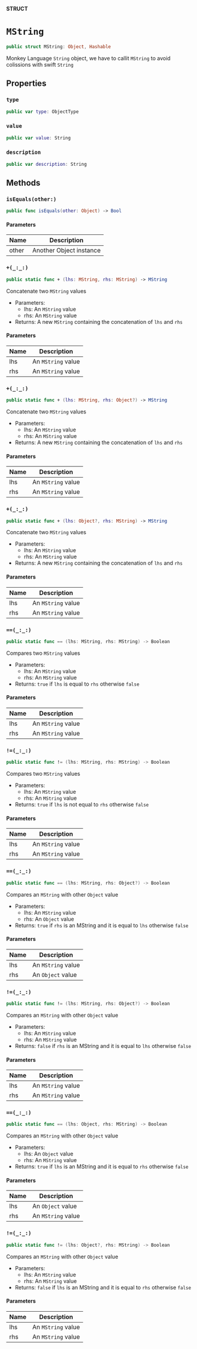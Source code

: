 **STRUCT**

# `MString`

```swift
public struct MString: Object, Hashable
```

Monkey Language `String` object, we have
to callit `MString` to avoid colissions with swift
`String`

## Properties
### `type`

```swift
public var type: ObjectType
```

### `value`

```swift
public var value: String
```

### `description`

```swift
public var description: String
```

## Methods
### `isEquals(other:)`

```swift
public func isEquals(other: Object) -> Bool
```

#### Parameters

| Name | Description |
| ---- | ----------- |
| other | Another Object instance |

### `+(_:_:)`

```swift
public static func + (lhs: MString, rhs: MString) -> MString
```

Concatenate two `MString` values
- Parameters:
  - lhs: An `MString` value
  - rhs: An `MString` value
- Returns: A new `MString` containing the concatenation of `lhs` and `rhs`

#### Parameters

| Name | Description |
| ---- | ----------- |
| lhs | An `MString` value |
| rhs | An `MString` value |

### `+(_:_:)`

```swift
public static func + (lhs: MString, rhs: Object?) -> MString
```

Concatenate two `MString` values
- Parameters:
  - lhs: An `MString` value
  - rhs: An `MString` value
- Returns: A new `MString` containing the concatenation of `lhs` and `rhs`

#### Parameters

| Name | Description |
| ---- | ----------- |
| lhs | An `MString` value |
| rhs | An `MString` value |

### `+(_:_:)`

```swift
public static func + (lhs: Object?, rhs: MString) -> MString
```

Concatenate two `MString` values
- Parameters:
  - lhs: An `MString` value
  - rhs: An `MString` value
- Returns: A new `MString` containing the concatenation of `lhs` and `rhs`

#### Parameters

| Name | Description |
| ---- | ----------- |
| lhs | An `MString` value |
| rhs | An `MString` value |

### `==(_:_:)`

```swift
public static func == (lhs: MString, rhs: MString) -> Boolean
```

Compares two `MString` values
- Parameters:
  - lhs: An `MString` value
  - rhs: An `MString` value
- Returns: `true` if `lhs` is equal to `rhs` otherwise `false`

#### Parameters

| Name | Description |
| ---- | ----------- |
| lhs | An `MString` value |
| rhs | An `MString` value |

### `!=(_:_:)`

```swift
public static func != (lhs: MString, rhs: MString) -> Boolean
```

Compares two `MString` values
- Parameters:
  - lhs: An `MString` value
  - rhs: An `MString` value
- Returns: `true` if `lhs` is not equal to `rhs` otherwise `false`

#### Parameters

| Name | Description |
| ---- | ----------- |
| lhs | An `MString` value |
| rhs | An `MString` value |

### `==(_:_:)`

```swift
public static func == (lhs: MString, rhs: Object?) -> Boolean
```

Compares an `MString` with other `Object` value
- Parameters:
  - lhs: An `MString` value
  - rhs: An `Object` value
- Returns: `true` if `rhs` is an MString and it is equal to `lhs` otherwise `false`

#### Parameters

| Name | Description |
| ---- | ----------- |
| lhs | An `MString` value |
| rhs | An `Object` value |

### `!=(_:_:)`

```swift
public static func != (lhs: MString, rhs: Object?) -> Boolean
```

Compares an `MString` with other `Object` value
- Parameters:
  - lhs: An `MString` value
  - rhs: An `MString` value
- Returns: `false` if `rhs` is an MString and it is equal to `lhs` otherwise `false`

#### Parameters

| Name | Description |
| ---- | ----------- |
| lhs | An `MString` value |
| rhs | An `MString` value |

### `==(_:_:)`

```swift
public static func == (lhs: Object, rhs: MString) -> Boolean
```

Compares an `MString` with other `Object` value
- Parameters:
  - lhs: An `Object` value
  - rhs: An `MString` value
- Returns: `true` if `lhs` is an MString and it is equal to `rhs` otherwise `false`

#### Parameters

| Name | Description |
| ---- | ----------- |
| lhs | An `Object` value |
| rhs | An `MString` value |

### `!=(_:_:)`

```swift
public static func != (lhs: Object?, rhs: MString) -> Boolean
```

Compares an `MString` with other `Object` value
- Parameters:
  - lhs: An `MString` value
  - rhs: An `MString` value
- Returns: `false` if `lhs` is an MString and it is equal to `rhs` otherwise `false`

#### Parameters

| Name | Description |
| ---- | ----------- |
| lhs | An `MString` value |
| rhs | An `MString` value |